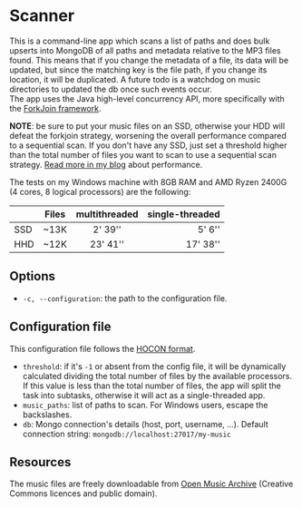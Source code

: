 # Scanner

This is a command-line app which scans a list of paths and does bulk upserts into MongoDB of all paths and metadata
relative to the MP3 files found. This means that if you change the metadata of a file, its data will be updated, but since the matching key is the file path, if you change its location, it will be duplicated. A future todo is a watchdog
on music directories to updated the db once such events occur.  
The app uses the Java high-level concurrency API, more specifically with the [ForkJoin framework](https://docs.oracle.com/javase/tutorial/essential/concurrency/forkjoin.html).
  
**NOTE**: be sure to put your music files on an SSD, otherwise your HDD will defeat the forkjoin strategy, worsening the
overall performance compared to a sequential scan. If you don't have any SSD, just set a threshold higher than the total
number of files you want to scan to use a sequential scan strategy. [Read more in my blog](https://codepuzzling.tumblr.com/post/190842496592/parsing-music-files-in-parallel) about performance.  

The tests on my Windows machine with 8GB RAM and AMD Ryzen 2400G (4 cores, 8 logical processors) are the following:

|  |Files   |      multithreaded      |  single-threaded |
|--|--------|:-------------:|------:|
| SSD | ~13K |  2' 39'' | 5' 6'' |
| HHD | ~12K |    23' 41''  | 17' 38''  |

## Options

* `-c, --configuration`: the path to the configuration file.

## Configuration file

This configuration file follows the [HOCON format](https://github.com/lightbend/config/blob/master/HOCON.md).

* `threshold`: if it's `-1` or absent from the config file, it will be dynamically calculated dividing the total number of files by the available
processors. If this value is less than the total number of files, the app will split the task into subtasks, otherwise it will act as a single-threaded app.
* `music_paths`: list of paths to scan. For Windows users, escape the backslashes.
* `db`: Mongo connection's details (host, port, username, ...). Default connection string: `mongodb://localhost:27017/my-music`

## Resources

The music files are freely downloadable from [Open Music Archive](http://www.openmusicarchive.org/) (Creative Commons
licences and public domain).
